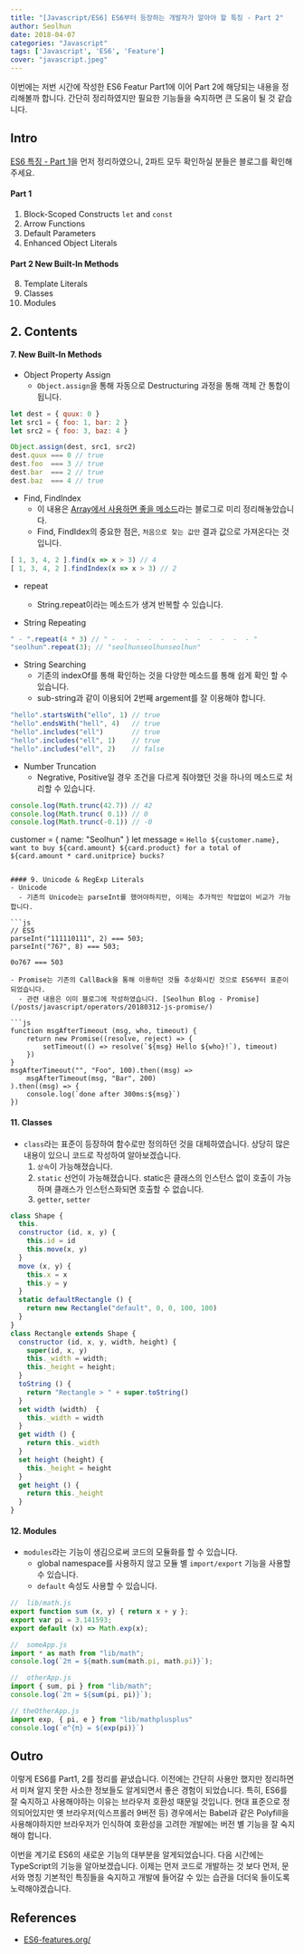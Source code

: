```yaml
---
title: "[Javascript/ES6] ES6부터 등장하는 개발자가 알아야 할 특징 - Part 2"
author: Seolhun
date: 2018-04-07
categories: "Javascript"
tags: ['Javascript', 'ES6', 'Feature']
cover: "javascript.jpeg"
---
```

이번에는 저번 시간에 작성한 ES6 Featur Part1에 이어 Part 2에 해당되는 내용을 정리해볼까 합니다. 간단히 정리하였지만 필요한 기능들을 숙지하면 큰 도움이 될 것 같습니다.


## Intro
[ES6 특징 - Part 1](/posts/javascript/20180406-js-es6-featured-1/)을 먼저 정리하였으니, 2파트 모두 확인하실 분들은 블로그를 확인해주세요.

#### Part 1
1. Block-Scoped Constructs `let` and `const`
2. Arrow Functions
3. Default Parameters
4. Enhanced Object Literals
#### Part 2 New Built-In Methods
8. Template Literals
11. Classes
12. Modules

## 2. Contents
#### 7. New Built-In Methods
- Object Property Assign
  - `Object.assign`을 통해 자동으로 Destructuring 과정을 통해 객체 간 통합이 됩니다.

```js
let dest = { quux: 0 }
let src1 = { foo: 1, bar: 2 }
let src2 = { foo: 3, baz: 4 }

Object.assign(dest, src1, src2)
dest.quux === 0 // true
dest.foo  === 3 // true
dest.bar  === 2 // true
dest.baz  === 4 // true
```

- Find, FindIndex
  - 이 내용은 [Array에서 사용하면 좋을 메소드](posts/javascript/operators/20180407-js-goodarraymethods/)라는 블로그로 미리 정리해놓았습니다.
  - Find, FindIdex의 중요한 점은, `처음으로 찾는 값만` 결과 값으로 가져온다는 것입니다.

```js
[ 1, 3, 4, 2 ].find(x => x > 3) // 4
[ 1, 3, 4, 2 ].findIndex(x => x > 3) // 2
```

- repeat
  - String.repeat이라는 메소드가 생겨 반복할 수 있습니다.

- String Repeating

```js
" - ".repeat(4 * 3) // " -  -  -  -  -  -  -  -  -  -  -  - "
"seolhun".repeat(3); // "seolhunseolhunseolhun"
```

- String Searching
  - 기존의 indexOf를 통해 확인하는 것을 다양한 메소드를 통해 쉽게 확인 할 수 있습니다.
  - sub-string과 같이 이용되어 2번째 argement를 잘 이용해야 합니다.

```js
"hello".startsWith("ello", 1) // true
"hello".endsWith("hell", 4)   // true
"hello".includes("ell")       // true
"hello".includes("ell", 1)    // true
"hello".includes("ell", 2)    // false
```

- Number Truncation
  - Negrative, Positive일 경우 조건을 다르게 줘야했던 것을 하나의 메소드로 처리할 수 있습니다.

```js
console.log(Math.trunc(42.7)) // 42
console.log(Math.trunc( 0.1)) // 0
console.log(Math.trunc(-0.1)) // -0
```


 customer = { name: "Seolhun" }
let message = `Hello ${customer.name}, want to buy ${card.amount} ${card.product} for a total of ${card.amount * card.unitprice} bucks?`
```

#### 9. Unicode & RegExp Literals
- Unicode
  - 기존의 Unicode는 parseInt를 했어야하지만, 이제는 추가적인 작업없이 비교가 가능합니다.

```js
// ES5
parseInt("111110111", 2) === 503;
parseInt("767", 8) === 503;

0o767 === 503

- Promise는 기존의 CallBack을 통해 이용하던 것들 추상화시킨 것으로 ES6부터 표준이 되었습니다.
  - 관련 내용은 이미 블로그에 작성하였습니다. [Seolhun Blog - Promise](/posts/javascript/operators/20180312-js-promise/)

```js
function msgAfterTimeout (msg, who, timeout) {
    return new Promise((resolve, reject) => {
        setTimeout(() => resolve(`${msg} Hello ${who}!`), timeout)
    })
}
msgAfterTimeout("", "Foo", 100).then((msg) =>
    msgAfterTimeout(msg, "Bar", 200)
).then((msg) => {
    console.log(`done after 300ms:${msg}`)
})
```

#### 11. Classes
- `class`라는 표준이 등장하여 함수로만 정의하던 것을 대체하였습니다. 상당히 많은 내용이 있으니 코드로 작성하여 알아보겠습니다.
  1. `상속`이 가능해졌습니다.
  2. `static` 선언이 가능해졌습니다. static은 클래스의 인스턴스 없이 호출이 가능하며 클래스가 인스턴스화되면 호출할 수 없습니다.
  3. `getter`, `setter`

```js
class Shape {
  this.
  constructor (id, x, y) {
    this.id = id
    this.move(x, y)
  }
  move (x, y) {
    this.x = x
    this.y = y
  }
  static defaultRectangle () {
    return new Rectangle("default", 0, 0, 100, 100)
  }
}
class Rectangle extends Shape {
  constructor (id, x, y, width, height) {
    super(id, x, y)
    this._width = width;
    this._height = height;
  }
  toString () {
    return "Rectangle > " + super.toString()
  }
  set width (width)  {
    this._width = width
  }
  get width () {
    return this._width
  }
  set height (height) {
    this._height = height
  }
  get height () {
    return this._height
  }
}
```

#### 12. Modules
- `modules`라는 기능이 생김으로써 코드의 모듈화를 할 수 있습니다.
  - global namespace를 사용하지 않고 모듈 별 `import/export` 기능을 사용할 수 있습니다.
  - `default` 속성도 사용할 수 있습니다.

```js
//  lib/math.js
export function sum (x, y) { return x + y };
export var pi = 3.141593;
export default (x) => Math.exp(x);

//  someApp.js
import * as math from "lib/math";
console.log(`2π = ${math.sum(math.pi, math.pi)}`);

//  otherApp.js
import { sum, pi } from "lib/math";
console.log(`2π = ${sum(pi, pi)}`);

// theOtherApp.js
import exp, { pi, e } from "lib/mathplusplus"
console.log(`e^{π} = ${exp(pi)}`)
```

## Outro
이렇게 ES6를 Part1, 2를 정리를 끝냈습니다. 이전에는 간단히 사용만 했지만 정리하면서 미쳐 알지 못한 사소한 정보들도 알게되면서 좋은 경험이 되었습니다. 특히, ES6를 잘 숙지하고 사용해야하는 이유는 브라우저 호환성 때문일 것입니다. 현대 표준으로 정의되어있지만 옛 브라우저(익스프롤러 9버전 등) 경우에서는 Babel과 같은 Polyfill을 사용해야하지만 브라우저가 인식하여 호환성을 고려한 개발에는 버전 별 기능을 잘 숙지해야 합니다.

이번을 계기로 ES6의 새로운 기능의 대부분을 알게되었습니다. 다음 시간에는 TypeScript의 기능을 알아보겠습니다. 이제는 먼저 코드로 개발하는 것 보다 먼저, 문서와 명칭 기본적인 특징들을 숙지하고 개발에 들어갈 수 있는 습관을 더더욱 들이도록 노력해야겠습니다.

## References
- [ES6-features.org/](http://es6-features.org/)
